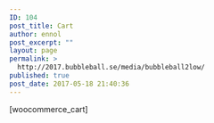 ```yaml
---
ID: 104
post_title: Cart
author: ennol
post_excerpt: ""
layout: page
permalink: >
  http://2017.bubbleball.se/media/bubbleball2low/
published: true
post_date: 2017-05-18 21:40:36
---
```

[woocommerce_cart]